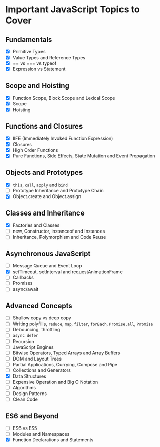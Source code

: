 # Important JavaScript Topics to Cover

## Fundamentals

- [x] Primitive Types
- [x] Value Types and Reference Types
- [x] == vs === vs typeof
- [x] Expression vs Statement

## Scope and Hoisting

- [x] Function Scope, Block Scope and Lexical Scope
- [x] Scope
- [x] Hoisting

## Functions and Closures

- [x] IIFE (Immediately Invoked Function Expression)
- [x] Closures
- [x] High Order Functions
- [x] Pure Functions, Side Effects, State Mutation and Event Propagation

## Objects and Prototypes

- [x] `this`, `call`, `apply` and `bind`
- [ ] Prototype Inheritance and Prototype Chain
- [x] Object.create and Object.assign

## Classes and Inheritance

- [x] Factories and Classes
- [ ] new, Constructor, instanceof and Instances
- [ ] Inheritance, Polymorphism and Code Reuse

## Asynchronous JavaScript

- [ ] Message Queue and Event Loop
- [x] setTimeout, setInterval and requestAnimationFrame
- [ ] Callbacks
- [ ] Promises
- [ ] async/await

## Advanced Concepts

- [ ] Shallow copy vs deep copy
- [ ] Writing polyfills, `reduce`, `map`, `filter`, `forEach`, `Promise.all`, `Promise`
- [ ] Debouncing, throttling
- [ ] `async defer`
- [ ] Recursion
- [ ] JavaScript Engines
- [ ] Bitwise Operators, Typed Arrays and Array Buffers
- [ ] DOM and Layout Trees
- [ ] Partial Applications, Currying, Compose and Pipe
- [ ] Collections and Generators
- [x] Data Structures
- [ ] Expensive Operation and Big O Notation
- [ ] Algorithms
- [ ] Design Patterns
- [ ] Clean Code

## ES6 and Beyond

- [ ] ES6 vs ES5
- [ ] Modules and Namespaces
- [x] Function Declarations and Statements

